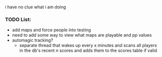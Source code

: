 i have no clue what i am doing
### TODO List:
- add maps and force people into testing
- need to add some way to view what maps are playable and pp values
- automagic tracking?
  - separate thread that wakes up every x minutes and scans all players in the db's recent n scores and adds them to the scores table if valid
